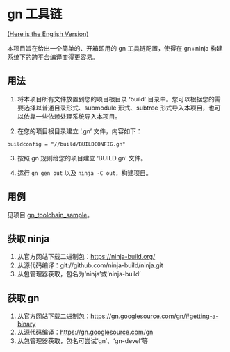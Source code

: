 # gn 工具链

[(Here is the English Version)](README.md)

本项目旨在给出一个简单的、开箱即用的 gn 工具链配置，使得在 gn+ninja 构建系统下的跨平台编译变得更容易。

## 用法

1. 将本项目所有文件放置到您的项目根目录 ‘build’ 目录中。您可以根据您的需要选择以普通目录形式、submodule 形式、subtree 形式导入本项目，也可以依靠一些依赖处理系统导入本项目。

2. 在您的项目根目录建立 ‘.gn’ 文件，内容如下：

```gn
buildconfig = "//build/BUILDCONFIG.gn"
```

3. 按照 gn 规则给您的项目建立 ‘BUILD.gn’ 文件。

4. 运行 `gn gen out` 以及 `ninja -C out`，构建项目。

## 用例

见项目 [gn_toolchain_sample](../../../gn_toolchain_sample)。

## 获取 ninja

1. 从官方网站下载二进制包：https://ninja-build.org/
2. 从源代码编译：git://github.com/ninja-build/ninja.git
3. 从包管理器获取，包名为‘ninja’或‘ninja-build’

## 获取 gn

1. 从官方网站下载二进制包：https://gn.googlesource.com/gn/#getting-a-binary
2. 从源代码编译：https://gn.googlesource.com/gn
3. 从包管理器获取，包名可尝试‘gn’、‘gn-devel’等
